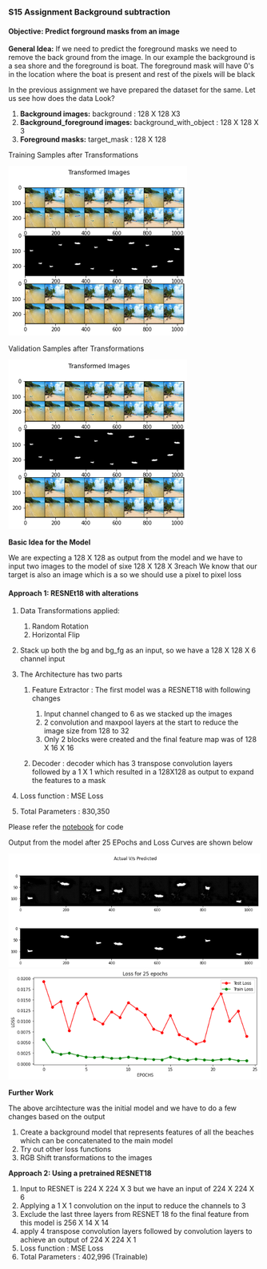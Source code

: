 ### S15 Assignment Background subtraction
#### Objective: Predict forground masks from an image

**General Idea:**
If we need to predict the foreground masks we need to remove the back ground from the image.
In our example the background is a sea shore and the foreground is boat.
The foreground mask will have 0's in the location where the boat is present and rest of the pixels will be black

In the previous assignment we have prepared the dataset for the same. Let us see how does the data Look?

1. **Background images:** background : 128 X 128 X3
2. **Background_foreground images:** background_with_object : 128 X 128 X 3
3. **Foreground masks:** target_mask : 128 X 128

Training Samples after Transformations

![Traning Samples](https://github.com/prarthananbhat/tsai/blob/master/S15/images/images_from_test.png?raw=true)

Validation Samples after Transformations

![alt text](https://github.com/prarthananbhat/tsai/blob/master/S15/images/images_from_test.png?raw=true)


**Basic Idea for the Model**

We are expecting a 128 X 128 as output from the model and we have to input two images to the model of sixe 128 X 128 X 3reach
We know that our target is also an image which is a so we should use a pixel to pixel loss

#### Approach 1: RESNEt18 with alterations
1. Data Transformations applied:
	1. Random Rotation
	2. Horizontal Flip

2. Stack up both the bg and bg_fg as an input, so we have a 128 X 128 X 6 channel input
3. The Architecture has two parts
	1. Feature Extractor : The first model was a RESNET18 with following changes
		1. Input channel changed to 6 as we stacked up the images
		2. 2 convolution and maxpool layers at the start to reduce the image size from 128 to 32
		3. Only 2 blocks were created and the final feature map was of 128 X 16 X 16

	2. Decoder : decoder which has 3 transpose convolution layers followed by a 1 X 1 which resulted in a 128X128 as output to expand the features to a mask
4. Loss function : MSE Loss
5. Total Parameters : 830,350

Please refer the [notebook](https://github.com/prarthananbhat/tsai/blob/master/S15/background_subtraction_approach_1.ipynb) for code

Output from the model after 25 EPochs and Loss Curves are shown below

![alt text](https://github.com/prarthananbhat/tsai/blob/master/S15/images/output_mse_adam_25epochs.png?raw=true)
![alt text](https://github.com/prarthananbhat/tsai/blob/master/S15/images/loss_curve_mse_adam.png?raw=true)

**Further Work**

The above arcihtecture was the initial model and we have to do a few changes based on the output
1. Create a background model that represents features of all the beaches which can be concatenated to the main model
2. Try out other loss functions
3. RGB Shift transformations to the images

**Approach 2: Using a pretrained RESNET18**

1. Input to RESNET is 224 X 224 X 3 but we have an input of 224 X 224 X 6 
2. Applying a 1 X 1 convolution on the input to reduce the channels to 3
3. Exclude the last three layers from RESNET 18 fo the final feature from this model is 256 X 14 X 14
4. apply 4 transpose convolution layers followed by convolution layers to achieve an output of 224 X 224 X 1
5. Loss function : MSE Loss
6. Total Parameters : 402,996 (Trainable)


